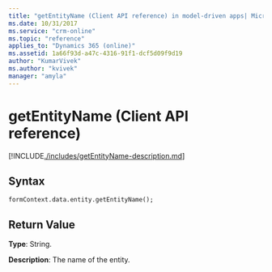 ```yaml
---
title: "getEntityName (Client API reference) in model-driven apps| MicrosoftDocs"
ms.date: 10/31/2017
ms.service: "crm-online"
ms.topic: "reference"
applies_to: "Dynamics 365 (online)"
ms.assetid: 1a66f93d-a47c-4316-91f1-dcf5d09f9d19
author: "KumarVivek"
ms.author: "kvivek"
manager: "amyla"
---
```

# getEntityName (Client API reference)



[!INCLUDE[./includes/getEntityName-description.md](./includes/getEntityName-description.md)]

## Syntax

`formContext.data.entity.getEntityName();`

## Return Value

**Type**: String.

**Description**: The name of the entity.



